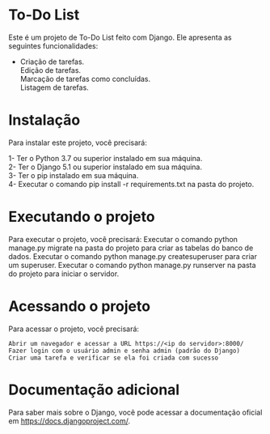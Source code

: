 # To-Do List

Este é um projeto de To-Do List feito com Django. Ele apresenta as seguintes funcionalidades:

* Criação de tarefas.<br>
Edição de tarefas.<br>
Marcação de tarefas como concluídas.<br>
Listagem de tarefas.<br>

# Instalação

Para instalar este projeto, você precisará:

1- Ter o Python 3.7 ou superior instalado em sua máquina.<br>
2- Ter o Django 5.1 ou superior instalado em sua máquina.<br>
3- Ter o pip instalado em sua máquina.<br>
4- Executar o comando pip install -r requirements.txt na pasta do projeto.</br>

# Executando o projeto

Para executar o projeto, você precisará:
Executar o comando python manage.py migrate na pasta do projeto para criar as tabelas do banco de dados.
Executar o comando python manage.py createsuperuser para criar um superuser.
Executar o comando python manage.py runserver na pasta do projeto para iniciar o servidor. 

# Acessando o projeto

Para acessar o projeto, você precisará:

    Abrir um navegador e acessar a URL https://<ip do servidor>:8000/
    Fazer login com o usuário admin e senha admin (padrão do Django)
    Criar uma tarefa e verificar se ela foi criada com sucesso

# Documentação adicional
Para saber mais sobre o Django, você pode acessar a documentação oficial em https://docs.djangoproject.com/.
